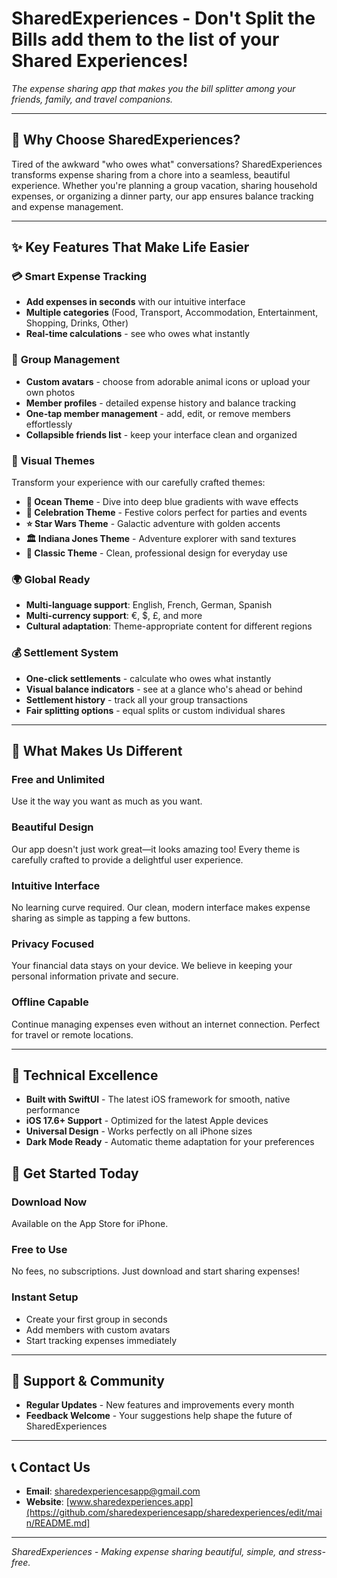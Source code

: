 # SharedExperiences - Don't Split the Bills add them to the list of your Shared Experiences! 
*The expense sharing app that makes you the bill splitter among your friends, family, and travel companions.*

---

## 🌟 Why Choose SharedExperiences?

Tired of the awkward "who owes what" conversations? SharedExperiences transforms expense sharing from a chore into a seamless, beautiful experience. Whether you're planning a group vacation, sharing household expenses, or organizing a dinner party, our app ensures balance tracking and expense management.

---

## ✨ Key Features That Make Life Easier

### 💳 **Smart Expense Tracking**
- **Add expenses in seconds** with our intuitive interface
- **Multiple categories** (Food, Transport, Accommodation, Entertainment, Shopping, Drinks, Other)
- **Real-time calculations** - see who owes what instantly

### 👥 **Group Management**
- **Custom avatars** - choose from adorable animal icons or upload your own photos
- **Member profiles** - detailed expense history and balance tracking
- **One-tap member management** - add, edit, or remove members effortlessly
- **Collapsible friends list** - keep your interface clean and organized

### 🎨 **Visual Themes**
Transform your experience with our carefully crafted themes:

- **🌊 Ocean Theme** - Dive into deep blue gradients with wave effects
- **🎉 Celebration Theme** - Festive colors perfect for parties and events
- **⭐ Star Wars Theme** - Galactic adventure with golden accents
- **🏛️ Indiana Jones Theme** - Adventure explorer with sand textures
- **🎨 Classic Theme** - Clean, professional design for everyday use

### 🌍 **Global Ready**
- **Multi-language support**: English, French, German, Spanish
- **Multi-currency support**: €, $, £, and more
- **Cultural adaptation**: Theme-appropriate content for different regions

### 💰 **Settlement System**
- **One-click settlements** - calculate who owes what instantly
- **Visual balance indicators** - see at a glance who's ahead or behind
- **Settlement history** - track all your group transactions
- **Fair splitting options** - equal splits or custom individual shares

---


## 🎯 What Makes Us Different

### **Free and Unlimited**
Use it the way you want as much as you want.

### **Beautiful Design**
Our app doesn't just work great—it looks amazing too! Every theme is carefully crafted to provide a delightful user experience.

### **Intuitive Interface**
No learning curve required. Our clean, modern interface makes expense sharing as simple as tapping a few buttons.

### **Privacy Focused**
Your financial data stays on your device. We believe in keeping your personal information private and secure.

### **Offline Capable**
Continue managing expenses even without an internet connection. Perfect for travel or remote locations.

---

## 📱 Technical Excellence

- **Built with SwiftUI** - The latest iOS framework for smooth, native performance
- **iOS 17.6+ Support** - Optimized for the latest Apple devices
- **Universal Design** - Works perfectly on all iPhone sizes
- **Dark Mode Ready** - Automatic theme adaptation for your preferences


## 🎁 Get Started Today

### **Download Now**
Available on the App Store for iPhone.

### **Free to Use**
No fees, no subscriptions. Just download and start sharing expenses!

### **Instant Setup**
- Create your first group in seconds
- Add members with custom avatars
- Start tracking expenses immediately

---

## 💬 Support & Community

- **Regular Updates** - New features and improvements every month
- **Feedback Welcome** - Your suggestions help shape the future of SharedExperiences

---

## 📞 Contact Us

- **Email**: sharedexperiencesapp@gmail.com
- **Website**: [www.sharedexperiences.app](https://github.com/sharedexperiencesapp/sharedexperiences/edit/main/README.md]

---

*SharedExperiences - Making expense sharing beautiful, simple, and stress-free.*

